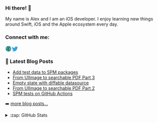 ### Hi there! 👋

My name is Alex and I am an iOS developer. I enjoy learning new things around Swift, iOS and the Apple ecosystem every day.

### Connect with me:

<a href="https://alexanderweiss.dev">
  <img align="left" alt="Alexander Weiß | Homepage" width="20px" src="https://raw.githubusercontent.com/alexanderwe/alexanderwe/master/assets/globe.svg" />
</a>
<a href="https://twitter.com/_al_we">
  <img align="left" alt="Alexander Weiß | Twitter" width="21px" src="https://raw.githubusercontent.com/alexanderwe/alexanderwe/master/assets/twitter.svg" />
</a>

<br />

### 📕 Latest Blog Posts

<!-- BLOG-POST-LIST:START -->
- [Add test data to SPM packages](https://alexanderweiss.dev/blog/2021-05-15-add-test-data-to-spm-packages)
- [From UIImage to searchable PDF Part 3](https://alexanderweiss.dev/blog/2021-03-29-from-uiimage-to-searchable-pdf-part-3)
- [Empty state with diffable datasource](https://alexanderweiss.dev/blog/2021-03-14-empty-state-with-diffable-datasource)
- [From UIImage to searchable PDF Part 2](https://alexanderweiss.dev/blog/2021-01-24-from-uiimage-to-searchable-pdf-part-2)
- [SPM tests on GitHub Actions](https://alexanderweiss.dev/blog/2020-12-13-spm-tests-on-github-actions)
<!-- BLOG-POST-LIST:END -->

➡️ [more blog posts...](https://alexanderweiss.dev/blog)

<details>
  <summary>:zap: GitHub Stats</summary>

  <img align="left" alt="Alexander Weiß's GitHub Stats" src="https://github-readme-stats.vercel.app/api?username=alexanderwe" />

</details>
